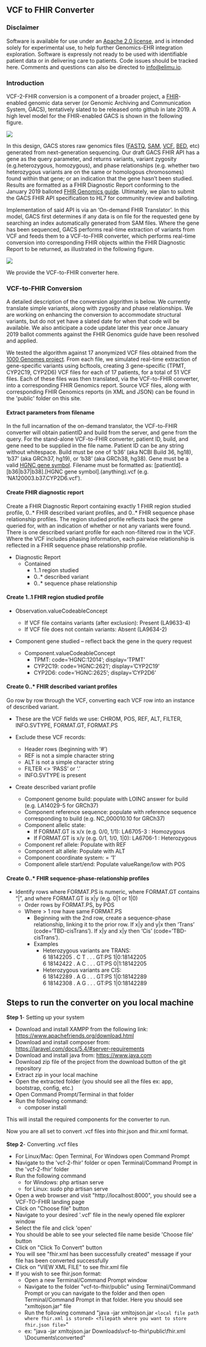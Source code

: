 ## **VCF to FHIR Converter**


### Disclaimer

Software is available for use under an [Apache 2.0 license](https://opensource.org/licenses/Apache-2.0), and is intended solely for experimental use, to help further Genomics-EHR integration exploration. Software is expressly not ready to be used with identifiable patient data or in delivering care to patients. Code issues should be tracked here. Comments and questions can also be directed to [info@elimu.io](mailto:info@elimu.io).


### Introduction

VCF-2-FHIR conversion is a component of a broader project, a [FHIR](https://www.hl7.org/fhir/)-enabled genomic data server (or Genomic Archiving and Communication System, GACS), tentatively slated to be released onto github in late 2019. A high level model for the FHIR-enabled GACS is shown in the following figure.

  

![](https://lh5.googleusercontent.com/lfwQpgBaqKfuAotrYwKdCd7YNcMo9S2HRAgnNSnHmXfRnv5jFDhwHZi3vGFYSfQEnA4ttVJXFOHlx_9cE2cwchOSguVugASdiTgbKpkz_dE--R-Wl4gKIZ8_ZpLB4leUpMJRPd0x)

In this design, GACS stores raw genomics files ([FASTQ](https://github.com/samtools/hts-specs/), [SAM](https://github.com/samtools/hts-specs/), [VCF](https://github.com/samtools/hts-specs/), [BED](https://genome.ucsc.edu/FAQ/FAQformat.html#format1), etc) generated from next-generation sequencing. Our draft GACS FHIR API has a gene as the query parameter, and returns variants, variant zygosity (e.g.heterozygous, homozygous), and phase relationships (e.g. whether two heterozygous variants are on the same or homologous chromosomes) found within that gene; or an indication that the gene hasn’t been studied. Results are formatted as a FHIR Diagnostic Report conforming to the January 2019 balloted [FHIR Genomics guide](http://www.hl7.org/fhir/uv/genomics-reporting/2019Jan/index.html). Ultimately, we plan to submit the GACS FHIR API specification to HL7 for community review and balloting.

  

Implementation of said API is via an ‘On-demand FHIR Translator’. In this model, GACS first determines if any data is on file for the requested gene by searching an index automatically generated from SAM files. Where the gene has been sequenced, GACS performs real-time extraction of variants from VCF and feeds them to a VCF-to-FHIR converter, which performs real-time conversion into corresponding FHIR objects within the FHIR Diagnostic Report to be returned, as illustrated in the following figure.

![](https://lh6.googleusercontent.com/2oyJZ681JihIv0mm90OafEGQLUkx72h5KTuRof7dWfM5eEnzefs5Y3JxA2chnufVrGdWMqQE7fxRS4OMTsRevU7DbAvErSH38Qpz7o4M_UG3c9-7PyWlL7HlGK3kgI0LkU9InLpI)

We provide the VCF-to-FHIR converter here. 

### VCF-to-FHIR Conversion
A detailed description of the conversion algorithm is below. We currently translate simple variants, along with zygosity and phase relationships. We are working on enhancing the conversion to accommodate structural variants, but do not yet have a slated date for when that code will be available. We also anticipate a code update later this year once January 2019 ballot comments against the FHIR Genomics guide have been resolved and applied.

We tested the algorithm against 17 anonymized VCF files obtained from the [1000 Genomes project](https://www.nature.com/articles/nature15393). From each file, we simulated real-time extraction of gene-specific variants using bcftools, creating 3 gene-specific (TPMT, CYP2C19, CYP2D6) VCF files for each of 17 patients, for a total of 51 VCF files. Each of these files was then translated, via the VCF-to-FHIR converter, into a corresponding FHIR Genomics report. Source VCF files, along with corresponding FHIR Genomics reports (in XML and JSON) can be found in the 'public' folder on this site. 

#### Extract parameters from filename

In the full incarnation of the on-demand translator, the VCF-to-FHIR converter will obtain patientID and build from the server, and gene from the query. For the stand-alone VCF-to-FHIR converter, patient ID, build, and gene need to be supplied in the file name. Patient ID can be any string without whitespace. Build must be one of ‘b36’ (aka NCBI Build 36, hg18), ‘b37’ (aka GRCh37, hg19), or ‘b38’ (aka GRCh38, hg38). Gene must be a valid [HGNC gene symbol](https://www.genenames.org/). Filename must be formatted as: [patientId].[b36|b37|b38].[HGNC gene symbol].(anything).vcf (e.g. ‘NA120003.b37.CYP2D6.vcf’).

#### Create FHIR diagnostic report

Create a FHIR Diagnostic Report containing exactly 1 FHIR region studied profile, 0..* FHIR described variant profiles, and 0..* FHIR sequence phase relationship profiles. The region studied profile reflects back the gene queried for, with an indication of whether or not any variants were found. There is one described variant profile for each non-filtered row in the VCF. Where the VCF includes phasing information, each pairwise relationship is reflected in a FHIR sequence phase relationship profile.

-   Diagnostic Report
    - Contained
       - 1..1 region studied
       - 0..* described variant
       - 0..* sequence phase relationship  


#### Create 1..1 FHIR region studied profile

-   Observation.valueCodeableConcept
    - If VCF file contains variants (after exclusion): Present (LA9633-4)
    - If VCF file does not contain variants: Absent (LA9634-2)
    

-   Component gene studied – reflect back the gene in the query request
    - Component.valueCodeableConcept
       - TPMT: code=’HGNC:12014’; display=’TPMT’
       - CYP2C19: code=’HGNC:2621’; display=’CYP2C19’
       - CYP2D6: code=’HGNC:2625’; display=’CYP2D6’
    

#### Create 0..* FHIR described variant profiles

Go row by row through the VCF, converting each VCF row into an instance of described variant.

-   These are the VCF fields we use: CHROM, POS, REF, ALT, FILTER, INFO.SVTYPE, FORMAT.GT, FORMAT.PS
    
-   Exclude these VCF records:
    - Header rows (beginning with ‘#’)
    - REF is not a simple character string
    -  ALT is not a simple character string
    - FILTER <> ‘PASS’ or ‘.’
    -  INFO.SVTYPE is present

-   Create described variant profile
       - Component genome build: populate with LOINC answer for build (e.g. LA14029-5 for GRCh37)
       - Component reference sequence: populate with reference sequence corresponding to build (e.g. NC_000010.10 for GRCh37)
       - Component allelic state:
          -  If FORMAT.GT is x/x (e.g. 0/0, 1/1): LA6705-3 : Homozygous
          -  If FORMAT.GT is x/y (e.g. 0/1, 1/0, 1|0): LA6706-1 : Heterozygous
     -  Component ref allele: Populate with REF
     - Component alt allele: Populate with ALT
     -  Component coordinate system: = ‘1’
     - Component allele start/end: Populate valueRange/low with POS

#### Create 0..* FHIR sequence-phase-relationship profiles

-   Identify rows where FORMAT.PS is numeric, where FORMAT.GT contains “|”, and where FORMAT.GT is x|y (e.g. 0|1 or 1|0)
     - Order rows by FORMAT.PS, by POS
     - Where > 1 row have same FORMAT.PS
        - Beginning with the 2nd row, create a sequence-phase relationship, linking it to the prior row. If x|y and y|x then ‘Trans’ (code=’TBD-cisTrans’). If x|y and x|y then ‘Cis’ (code=’TBD-cisTrans’).
        - Examples
          - Heterozygous variants are TRANS:  
    6 18142205 . C T . . . GT:PS 1|0:18142205  
    6 18142422 . A C . . . GT:PS 0|1:18142205
           - Heterozygous variants are CIS:  
6 18142289 . A G . . . GT:PS 1|0:18142289  
6 18142308 . A G . . . GT:PS 1|0:18142289


## Steps to run the converter on you local machine



**Step 1**- Setting up your system
- Download and install XAMPP from the following link: https://www.apachefriends.org/download.html
- Download and install composer from: https://laravel.com/docs/5.4/#server-requirements
-  Download and install java from: https://www.java.com
- Download zip file of the project from the download button of the git repository
- Extract zip in your local machine
- Open the extracted folder (you should see all the files ex: app, bootstrap, config, etc.)
- Open Command Prompt/Terminal in that folder
- Run the following command: 
    - composer install 

This will install the required components for the converter to run.

Now you are all set to convert .vcf files into fhir.json and fhir.xml format.
<br/>  
**Step 2**- Converting .vcf files
- For Linux/Mac: Open Terminal, For Windows open Command Prompt
- Navigate to the 'vcf-2-fhir' folder or open Terminal/Command Prompt in the 'vcf-2-fhir' folder
- Run the following command 
    - for Windows: php artisan serve
    - for Linux: sudo php artisan serve
- Open a web browser and visit "http://localhost:8000", you should see a VCF-TO-FHIR landing page
- Click on "Choose file" button
- Navigate to your desired '.vcf' file in the newly opened file explorer window
- Select the file and click 'open'
- You should be able to see your selected file name beside 'Choose file' button
- Click on "Click To Convert" button
- You will see "fhir.xml has been successfully created" message if your file has been converted successfully
- Click on "VIEW XML FILE" to see fhir.xml file
- If you wish to see fhir.json format:
	-  Open a new Terminal/Command Prompt window
	-  Navigate to the folder "vcf-to-fhir/public" using Terminal/Command Prompt or you can navigate to the folder and then open Terminal/Command Prompt in that folder. Here you should see "xmltojson.jar" file
	- Run the following command "java -jar xmltojson.jar `<local file path where fhir.xml is stored> <filepath where you want to store fhir.json file>`"
	- ex: "java -jar xmltojson.jar Downloads\vcf-to-fhir\public\fhir.xml \Documents\converted"



